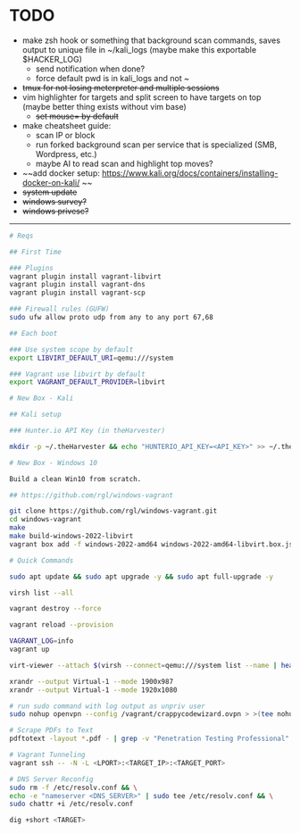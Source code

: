 # TODO

- make zsh hook or something that background scan commands, saves output to unique file in ~/kali_logs (maybe make this exportable $HACKER_LOG)
    - send notification when done?
    - force default pwd is in kali_logs and not ~
- ~~tmux for not losing meterpreter and multiple sessions~~
- vim highlighter for targets and split screen to have targets on top (maybe better thing exists without vim base)
    - ~~set mouse= by default~~
- make cheatsheet guide:
    - scan IP or block
    - run forked background scan per service that is specialized (SMB, Wordpress, etc.)
    - maybe AI to read scan and highlight top moves?
- ~~add docker setup: https://www.kali.org/docs/containers/installing-docker-on-kali/ ~~
- ~~system update~~
- ~~windows survey?~~
- ~~windows privesc?~~

---

```bash
# Reqs

## First Time

### Plugins
vagrant plugin install vagrant-libvirt
vagrant plugin install vagrant-dns
vagrant plugin install vagrant-scp

### Firewall rules (GUFW)
sudo ufw allow proto udp from any to any port 67,68

## Each boot

### Use system scope by default
export LIBVIRT_DEFAULT_URI=qemu:///system

### Vagrant use libvirt by default
export VAGRANT_DEFAULT_PROVIDER=libvirt

# New Box - Kali

## Kali setup

### Hunter.io API Key (in theHarvester)

mkdir -p ~/.theHarvester && echo "HUNTERIO_API_KEY=<API_KEY>" >> ~/.theHarvester/api-keys.yaml

# New Box - Windows 10

Build a clean Win10 from scratch.

## https://github.com/rgl/windows-vagrant

git clone https://github.com/rgl/windows-vagrant.git
cd windows-vagrant
make
make build-windows-2022-libvirt
vagrant box add -f windows-2022-amd64 windows-2022-amd64-libvirt.box.json

# Quick Commands

sudo apt update && sudo apt upgrade -y && sudo apt full-upgrade -y

virsh list --all

vagrant destroy --force

vagrant reload --provision

VAGRANT_LOG=info
vagrant up

virt-viewer --attach $(virsh --connect=qemu:///system list --name | head --lines=1)

xrandr --output Virtual-1 --mode 1900x987
xrandr --output Virtual-1 --mode 1920x1080

# run sudo command with log output as unpriv user
sudo nohup openvpn --config /vagrant/crappycodewizard.ovpn > >(tee nohup.log) 2>&1 &  

# Scrape PDFs to Text
pdftotext -layout *.pdf - | grep -v "Penetration Testing Professional" > info.txt

# Vagrant Tunneling
vagrant ssh -- -N -L <LPORT>:<TARGET_IP>:<TARGET_PORT>

# DNS Server Reconfig
sudo rm -f /etc/resolv.conf && \
echo -e "nameserver <DNS_SERVER>" | sudo tee /etc/resolv.conf && \
sudo chattr +i /etc/resolv.conf

dig +short <TARGET>
```